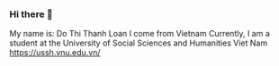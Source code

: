 ### Hi there 👋
My name is: Do Thi Thanh Loan
I come from Vietnam
Currently, I am a student at the University of Social Sciences and Humanities Viet Nam
https://ussh.vnu.edu.vn/

<!--
**loando2303/loando2303** is a ✨ _special_ ✨ repository because its `README.md` (this file) appears on your GitHub profile.

Here are some ideas to get you started:

- 🔭 I’m currently working on ...
- 🌱 I’m currently learning ...
- 👯 I’m looking to collaborate on ...
- 🤔 I’m looking for help with ...
- 💬 Ask me about ...
- 📫 How to reach me: ...
- 😄 Pronouns: ...
- ⚡ Fun fact: ...
-->
